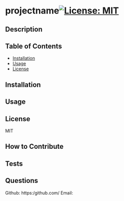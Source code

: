 # projectname[![License: MIT](https://img.shields.io/badge/License-MIT-yellow.svg)](https://opensource.org/licenses/MIT)
  
## Description

  
## Table of Contents
- [Installation](#installation)
- [Usage](#usage)
- [License](#license)
  
## Installation


## Usage


## License
MIT

## How to Contribute


## Tests


## Questions
Github: https:/github.com/
Email: 
